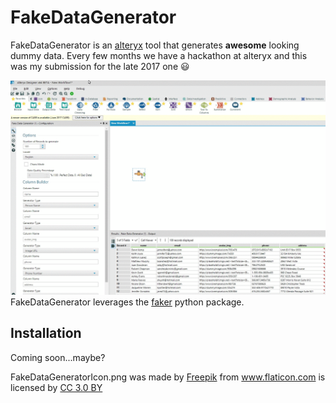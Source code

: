 # FakeDataGenerator
FakeDataGenerator is an [alteryx](https://www.alteryx.com/) tool that generates **awesome** looking dummy data. Every few months we have a hackathon at alteryx and this was my submission for the late 2017 one :smiley:

![alt text](https://github.com/davidlivingrooms/FakeDataGenerator/raw/master/img/resultsExample.gif "Example of the tool running")
FakeDataGenerator leverages the [faker](https://github.com/joke2k/faker) python package.

## Installation
Coming soon...maybe?

FakeDataGeneratorIcon.png was made by <a href="http://www.freepik.com" title="Freepik">Freepik</a> from <a href="https://www.flaticon.com/" title="Flaticon">www.flaticon.com</a> is licensed by <a href="http://creativecommons.org/licenses/by/3.0/" title="Creative Commons BY 3.0" target="_blank">CC 3.0 BY</a></div>
